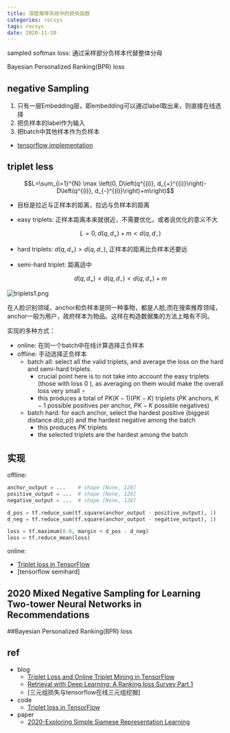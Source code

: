 ```yaml
---
title: 深度推荐系统中的损失函数
categories: recsys
tags: recsys
date: 2020-11-10
---
```

sampled softmax loss: 通过采样部分负样本代替整体分母

Bayesian Personalized Ranking(BPR) loss

## negative Sampling

1. 只有一层Embedding层，即embedding可以通过label取出来，则直接在线选择
2. 把负样本的label作为输入
3. 把batch中其他样本作为负样本

- [tensorflow implementation](tensorflow_recommenders/tasks/retrieval.py)
 
## triplet less

$$L=\sum_{i=1}^{N} \max \left(0, D\left(q^{(i)}, d_{+}^{(i)}\right)-D\left(q^{(i)}, d_{-}^{(i)}\right)+m\right)$$

- 目标是拉近与正样本的距离，拉远与负样本的距离
- easy triplets: 正样本距离本来就很近，不需要优化，或者说优化的意义不大

    $$L=0, d(q,d_+)+m < d(q,d_-)$$

- hard triplets: $d(q,d_+) > d(q,d_-)$, 正样本的距离比负样本还要远
- semi-hard triplet: 距离适中

    $$d(q,d_+) < d(q,d_-) < d(q,d_+)+m$$

![triplets1.png](https://cdn.jsdelivr.net/gh/YeeKal/img_land/blog/notes_img_backup/recsys/imgs/triplets1.png)

在人脸识别领域，anchor和负样本是同一种事物，都是人脸;而在搜索推荐领域，anchor一般为用户，政府样本为物品。这样在构造数据集的方法上略有不同。

实现的多种方式：

- online: 在同一个batch中在线计算选择正负样本
- offline: 手动选择正负样本
    - batch all: select all the valid triplets, and average the loss on the hard and semi-hard triplets. 
        - crucial point here is to not take into account the easy triplets (those with loss 0 ), as averaging on them would make the overall loss very small $\circ$ 
        - this produces a total of $P K(K-1)(P K-K)$ triplets $(P K$ anchors, $K-1$ possible positives per anchor, $P K-K$ possible negatives)
    - batch hard: for each anchor, select the hardest positive (biggest distance $d(a, p))$ and the hardest negative among the batch
        - this produces $P K$ triplets
        - the selected triplets are the hardest among the batch

## 实现

offline:

```python
anchor_output = ...    # shape [None, 128]
positive_output = ...  # shape [None, 128]
negative_output = ...  # shape [None, 128]

d_pos = tf.reduce_sum(tf.square(anchor_output - positive_output), 1)
d_neg = tf.reduce_sum(tf.square(anchor_output - negative_output), 1)

loss = tf.maximum(0.0, margin + d_pos - d_neg)
loss = tf.reduce_mean(loss)
```

online: 

- [Triplet loss in TensorFlow](https://github.com/omoindrot/tensorflow-triplet-loss/blob/master/model/triplet_loss.py)
- [tensorflow semihard]



## 2020 Mixed Negative Sampling for Learning Two-tower Neural Networks in Recommendations

##Bayesian Personalized Ranking(BPR) loss



## ref

- blog
    - [Triplet Loss and Online Triplet Mining in TensorFlow](https://omoindrot.github.io/triplet-loss)
    - [Retrieval with Deep Learning: A Ranking loss Survey Part 1](https://medium.com/@ahmdtaha/retrieval-with-deep-learning-a-ranking-loss-survey-part-1-8e88a6f8e091)
    - [三元组损失与tensorflow在线三元组挖掘]
- code
    -  [Triplet loss in TensorFlow](https://github.com/omoindrot/tensorflow-triplet-loss)
- paper
    - [2020-Exploring Simple Siamese Representation Learning]()

